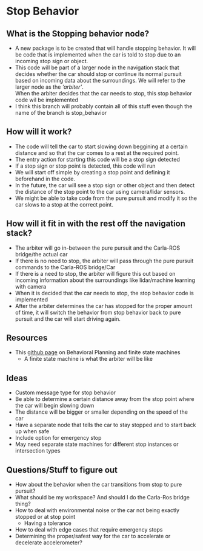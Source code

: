 #                                                  Stop Behavior 
## What is the Stopping behavior node?

- A new package is to be created that will handle stopping behavior.  It will be code that is implemented when the car is told to stop due to an incoming stop sign or object. 
- This code will be part of a larger node in the navigation stack that decides whether the car should stop or continue its normal pursuit based on incoming data about the surroundings.  We will refer to the larger node as the *‘arbiter’*.  
When the arbiter decides that the car needs to stop, this stop behavior code wil be implemented
- I think this branch will probably contain all of this stuff even though the name of the branch is stop_behavior

## How will it work?

- The code will tell the car to start slowing down beggining at a certain distance and so that the car comes to a rest at the required point.  
- The entry action for starting this code will be a stop sign detected
- If a stop sign or stop point is detected, this code will run
- We will start off simple by creating a stop point and defining it beforehand in the code.  
- In the future, the car will see a stop sign or other object and then detect the distance of the stop point to the car using camera/lidar sensors.  
- We might be able to take code from the pure pursuit and modify it so the car slows to a stop at the correct point.  

## How will it fit in with the rest off the navigation stack?

- The arbiter will go in-between the pure pursuit and the Carla-ROS bridge/the actual car
- If there is no need to stop, the arbiter will pass through the pure pursuit commands to the Carla-ROS bridge/Car
- If there is a need to stop, the arbiter will figure this out based on incoming information about the surroundings like lidar/machine learning with camera 
- When it is decided that the car needs to stop, the stop behavior code is implemented
- After the arbiter determines the car has stopped for the proper amount of time, it will switch the behavior from stop behavior back to pure pursuit and the car will start driving again.  


## Resources

- This [github page](https://github.com/qiaoxu123/Self-Driving-Cars/blob/master/Part4-Motion_Planning_for_Self-Driving_Cars/Module5-Principles_of_Behaviour_Planning/Module5-Principles_of_Behaviour_Planning.md) on Behavioral Planning and finite state machines
    - A finite state machine is what the arbiter will be like

## Ideas

- Custom message type for stop behavior
- Be able to determine a certain distance away from the stop point where the car will begin slowing down
- The distance will be bigger or smaller depending on the speed of the car
- Have a separate node that tells the car to stay stopped and to start back up when safe
- Include option for emergency stop
- May need separate state machines for different stop instances or intersection types


## Questions/Stuff to figure out
- How about the behavior when the car transitions from stop to pure pursuit?
- What should be my workspace? And should I do the Carla-Ros bridge thing?
- How to deal with environmental noise or the car not being exactly stopped or at stop point
    - Having a tolerance
- How to deal with edge cases that require emergency stops
- Determining the proper/safest way for the car to accelerate or decelerate
accelerometer?

